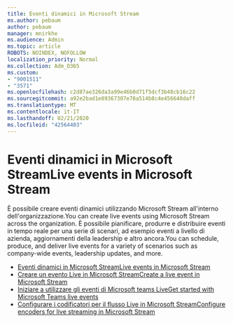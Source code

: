 ```yaml
---
title: Eventi dinamici in Microsoft Stream
ms.author: pebaum
author: pebaum
manager: mnirkhe
ms.audience: Admin
ms.topic: article
ROBOTS: NOINDEX, NOFOLLOW
localization_priority: Normal
ms.collection: Adm_O365
ms.custom:
- "9001511"
- "3571"
ms.openlocfilehash: c2d87ae326da3a99e46b0d71f5dcf3b48cb16c22
ms.sourcegitcommit: a92e2bad1e89367307e78a514b8c4e456640daff
ms.translationtype: MT
ms.contentlocale: it-IT
ms.lasthandoff: 02/21/2020
ms.locfileid: "42564403"
---
```

# <a name="live-events-in-microsoft-stream"></a><span data-ttu-id="87b14-102">Eventi dinamici in Microsoft Stream</span><span class="sxs-lookup"><span data-stu-id="87b14-102">Live events in Microsoft Stream</span></span>

<span data-ttu-id="87b14-103">È possibile creare eventi dinamici utilizzando Microsoft Stream all'interno dell'organizzazione.</span><span class="sxs-lookup"><span data-stu-id="87b14-103">You can create live events using Microsoft Stream across the organization.</span></span> <span data-ttu-id="87b14-104">È possibile pianificare, produrre e distribuire eventi in tempo reale per una serie di scenari, ad esempio eventi a livello di azienda, aggiornamenti della leadership e altro ancora.</span><span class="sxs-lookup"><span data-stu-id="87b14-104">You can schedule, produce, and deliver live events for a variety of scenarios such as company-wide events, leadership updates, and more.</span></span>

- [<span data-ttu-id="87b14-105">Eventi dinamici in Microsoft Stream</span><span class="sxs-lookup"><span data-stu-id="87b14-105">Live events in Microsoft Stream</span></span>](https://docs.microsoft.com/stream/live-event-overview)
- [<span data-ttu-id="87b14-106">Creare un evento Live in Microsoft Stream</span><span class="sxs-lookup"><span data-stu-id="87b14-106">Create a live event in Microsoft Stream</span></span>](https://docs.microsoft.com/stream/live-create-event)
- [<span data-ttu-id="87b14-107">Iniziare a utilizzare gli eventi di Microsoft teams Live</span><span class="sxs-lookup"><span data-stu-id="87b14-107">Get started with Microsoft Teams live events</span></span>](https://support.office.com/article/get-started-with-microsoft-teams-live-events-d077fec2-a058-483e-9ab5-1494afda578a)
- [<span data-ttu-id="87b14-108">Configurare i codificatori per il flusso Live in Microsoft Stream</span><span class="sxs-lookup"><span data-stu-id="87b14-108">Configure encoders for live streaming in Microsoft Stream</span></span>](https://docs.microsoft.com/stream/live-encoder-setup)
